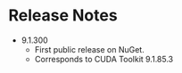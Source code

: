 # Release Notes

* 9.1.300
  * First public release on NuGet.
  * Corresponds to CUDA Toolkit 9.1.85.3

